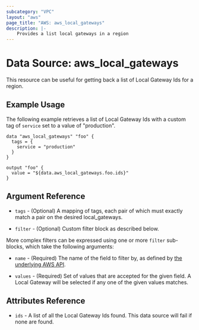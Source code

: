 ```yaml
---
subcategory: "VPC"
layout: "aws"
page_title: "AWS: aws_local_gateways"
description: |-
    Provides a list local gateways in a region
---
```


# Data Source: aws_local_gateways

This resource can be useful for getting back a list of Local Gateway Ids for a region.

## Example Usage

The following example retrieves a list of Local Gateway Ids with a custom tag of `service` set to a value of "production".

```hcl
data "aws_local_gateways" "foo" {
  tags = {
    service = "production"
  }
}

output "foo" {
  value = "${data.aws_local_gateways.foo.ids}"
}
```

## Argument Reference

* `tags` - (Optional) A mapping of tags, each pair of which must exactly match
  a pair on the desired local_gateways.

* `filter` - (Optional) Custom filter block as described below.

More complex filters can be expressed using one or more `filter` sub-blocks,
which take the following arguments:

* `name` - (Required) The name of the field to filter by, as defined by
  [the underlying AWS API](https://docs.aws.amazon.com/AWSEC2/latest/APIReference/API_DescribeLocalGateways.html).

* `values` - (Required) Set of values that are accepted for the given field.
  A Local Gateway will be selected if any one of the given values matches.

## Attributes Reference

* `ids` - A list of all the Local Gateway Ids found. This data source will fail if none are found.
